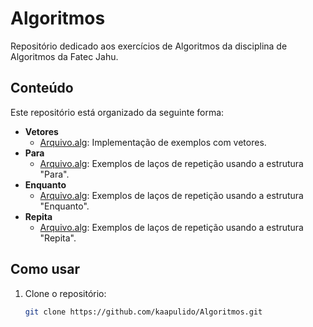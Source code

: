 # Algoritmos

Repositório dedicado aos exercícios de Algoritmos da disciplina de Algoritmos da Fatec Jahu.

## Conteúdo

Este repositório está organizado da seguinte forma:

- **Vetores**
  - [Arquivo.alg](./Vetores/vetores.alg): Implementação de exemplos com vetores.
- **Para**
  - [Arquivo.alg](./Para/para.alg): Exemplos de laços de repetição usando a estrutura "Para".
- **Enquanto**
  - [Arquivo.alg](./Enquanto/enquanto.alg): Exemplos de laços de repetição usando a estrutura "Enquanto".
- **Repita**
  - [Arquivo.alg](./Repita/repita.alg): Exemplos de laços de repetição usando a estrutura "Repita".

## Como usar

1. Clone o repositório:
   ```bash
   git clone https://github.com/kaapulido/Algoritmos.git
